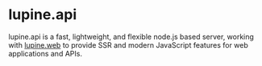 # lupine.api

lupine.api is a fast, lightweight, and flexible node.js based server, working with [lupine.web](https://github.com/uuware/lupine.web) to provide SSR and modern JavaScript features for web applications and APIs.
